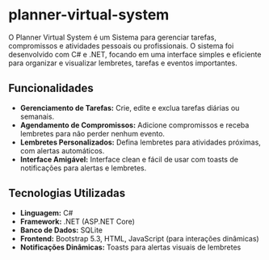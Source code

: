# planner-virtual-system
O Planner Virtual System é um Sistema para gerenciar tarefas, compromissos e atividades pessoais ou profissionais. O sistema foi desenvolvido com C# e .NET, focando em uma interface simples e eficiente para organizar e visualizar lembretes, tarefas e eventos importantes.

## Funcionalidades
- **Gerenciamento de Tarefas:** Crie, edite e exclua tarefas diárias ou semanais.
- **Agendamento de Compromissos:** Adicione compromissos e receba lembretes para não perder nenhum evento.
- **Lembretes Personalizados:** Defina lembretes para atividades próximas, com alertas automáticos.
- **Interface Amigável:** Interface clean e fácil de usar com toasts de notificações para alertas e lembretes.

## Tecnologias Utilizadas

- **Linguagem:** C#
- **Framework:** .NET (ASP.NET Core)
- **Banco de Dados:** SQLite
- **Frontend:** Bootstrap 5.3, HTML, JavaScript (para interações dinâmicas)
- **Notificações Dinâmicas:** Toasts para alertas visuais de lembretes

